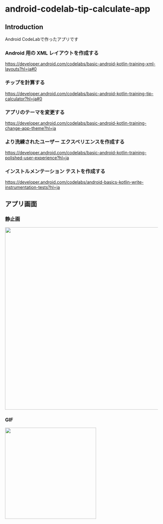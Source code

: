# android-codelab-tip-calculate-app

Introduction
------------
Android CodeLabで作ったアプリです

### Android 用の XML レイアウトを作成する ###  
https://developer.android.com/codelabs/basic-android-kotlin-training-xml-layouts?hl=ja#0
  
### チップを計算する ###  
https://developer.android.com/codelabs/basic-android-kotlin-training-tip-calculator?hl=ja#0
  
### アプリのテーマを変更する ###  
https://developer.android.com/codelabs/basic-android-kotlin-training-change-app-theme?hl=ja
  
### より洗練されたユーザー エクスペリエンスを作成する ###  
https://developer.android.com/codelabs/basic-android-kotlin-training-polished-user-experience?hl=ja
  
### インストルメンテーション テストを作成する ###  
https://developer.android.com/codelabs/android-basics-kotlin-write-instrumentation-tests?hl=ja
  
  
アプリ画面
----  
### 静止画 ###  
<img src="https://user-images.githubusercontent.com/88254716/197418683-72dd169b-37a6-4b65-baab-340f12b95e35.png" width="600">
  
### GIF ###  
<img src="https://user-images.githubusercontent.com/88254716/197419107-5b2a9f92-f956-45a7-8102-d5ee10152005.gif" width="300">
